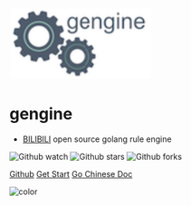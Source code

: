 ![logo](_media/gengine.svg)
# gengine
-  [BILIBILI][1] open source golang rule engine

 [1]: https://www.bilibili.com

![Github watch](https://img.shields.io/github/watchers/rencalo770/gengine.svg)
![Github stars](https://img.shields.io/github/stars/rencalo770/gengine.svg)
![Github forks](https://img.shields.io/github/forks/rencalo770/gengine.svg)

[Github](https://github.com/rencalo770/gengine)
[Get Start](introduce)
[Go Chinese Doc](https://rencalo770.github.io/gengine_doc)


<!-- 背景图片 -->
<!-- ![](_media/bg.png) -->

<!-- 背景色 -->
![color](#ffffff)